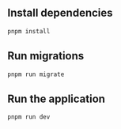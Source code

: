 ## Install dependencies

```bash
pnpm install
```

## Run migrations

```bash
pnpm run migrate
```

## Run the application

```bash
pnpm run dev
```
